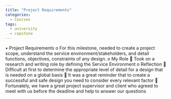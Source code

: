 ```yaml
---
title: "Project Requirements"
categories:
  - Courses
tags:
  - university
  - capstone
---
```

•	Project Requirements
o	For this milestone, needed to create a project scope, understand the service environment/stakeholders, and detail functions, objectives, constraints of any design.
o	My Role 
	Took on a research and writing role by defining the Service Environment
o	Reflection
	Difficult at first to determine the appropriate level of detail for a design that is needed on a global basis
	It was a great reminder that to create a successful and safe design you need to consider every relevant factor
	Fortunately, we have a great project supervisor and client who agreed to meet with us before the deadline and help to answer our questions
